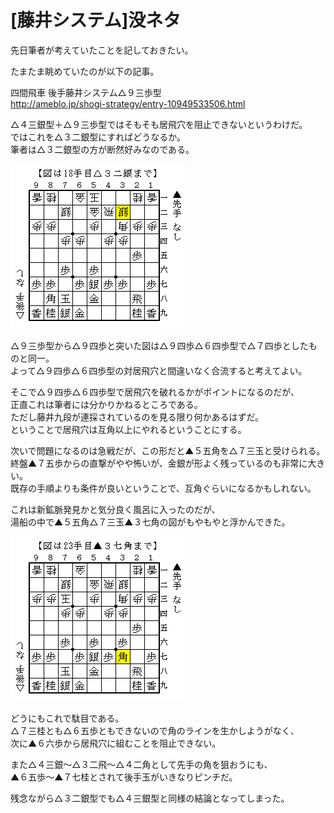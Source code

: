 # [藤井システム]没ネタ  

先日筆者が考えていたことを記しておきたい。  

たまたま眺めていたのが以下の記事。  

四間飛車 後手藤井システム△９三歩型  
http://ameblo.jp/shogi-strategy/entry-10949533506.html  

△４三銀型＋△９三歩型ではそもそも居飛穴を阻止できないというわけだ。  
ではこれを△３二銀型にすればどうなるか。  
筆者は△３二銀型の方が断然好みなのである。  

![](images/20121229030753.png)  

△９三歩型から△９四歩と突いた図は△９四歩△６四歩型で△７四歩としたものと同一。  
よって△９四歩△６四歩型の対居飛穴と間違いなく合流すると考えてよい。  

そこで△９四歩△６四歩型で居飛穴を破れるかがポイントになるのだが、  
正直これは筆者には分かりかねるところである。  
ただし藤井九段が連採されているのを見る限り何かあるはずだ。  
ということで居飛穴は互角以上にやれるということにする。  

次いで問題になるのは急戦だが、この形だと▲５五角を△７三玉と受けられる。  
終盤▲７五歩からの直撃がやや怖いが、金銀が形よく残っているのも非常に大きい。  
既存の手順よりも条件が良いということで、互角ぐらいになるかもしれない。  

これは新鉱脈発見かと気分良く風呂に入ったのだが、  
湯船の中で▲５五角△７三玉▲３七角の図がもやもやと浮かんできた。  

![](images/20121229031418.png)  

どうにもこれで駄目である。  
△７三桂とも△６五歩ともできないので角のラインを生かしようがなく、  
次に▲６六歩から居飛穴に組むことを阻止できない。  

また△４三銀～△３二飛～△４二角として先手の角を狙おうにも、  
▲６五歩～▲７七桂とされて後手玉がいきなりピンチだ。  

残念ながら△３二銀型でも△４三銀型と同様の結論となってしまった。  
